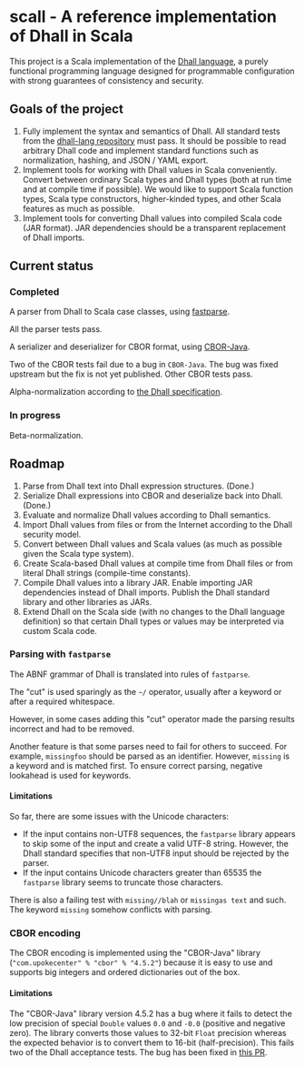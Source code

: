 # scall - A reference implementation of Dhall in Scala

This project is a Scala implementation of the [Dhall language](https://dhall-lang.org), a purely functional programming language designed for programmable configuration with strong guarantees of consistency and security.

## Goals of the project

1. Fully implement the syntax and semantics of Dhall. All standard tests from the [dhall-lang repository](https://github.com/dhall-lang/dhall-lang) must pass. It should be possible to read arbitrary Dhall code and implement standard functions such as normalization, hashing, and JSON / YAML export.
2. Implement tools for working with Dhall values in Scala conveniently. Convert between ordinary Scala types and Dhall types (both at run time and at compile time if possible). We would like to support Scala function types, Scala type constructors, higher-kinded types, and other Scala features as much as possible.
3. Implement tools for converting Dhall values into compiled Scala code (JAR format). JAR dependencies should be a transparent replacement of Dhall imports.

## Current status

### Completed

A parser from Dhall to Scala case classes, using [fastparse](https://github.com/com-lihaoyi/fastparse).

All the parser tests pass.

A serializer and deserializer for CBOR format, using [CBOR-Java](https://github.com/peteroupc/CBOR-Java).

Two of the CBOR tests fail due to a bug in `CBOR-Java`. The bug was fixed upstream but the fix is not yet published. Other CBOR tests pass.

Alpha-normalization according to [the Dhall specification](https://github.com/dhall-lang/dhall-lang/blob/master/standard/alpha-normalization.md).

### In progress

Beta-normalization.

## Roadmap

1. Parse from Dhall text into Dhall expression structures. (Done.)
2. Serialize Dhall expressions into CBOR and deserialize back into Dhall. (Done.)
3. Evaluate and normalize Dhall values according to Dhall semantics.
4. Import Dhall values from files or from the Internet according to the Dhall security model.
5. Convert between Dhall values and Scala values (as much as possible given the Scala type system).
6. Create Scala-based Dhall values at compile time from Dhall files or from literal Dhall strings (compile-time constants).
7. Compile Dhall values into a library JAR. Enable importing JAR dependencies instead of Dhall imports. Publish the Dhall standard library and other libraries as JARs.
8. Extend Dhall on the Scala side (with no changes to the Dhall language definition) so that certain Dhall types or values may be interpreted via custom Scala code.

### Parsing with `fastparse`

The ABNF grammar of Dhall is translated into rules of `fastparse`.

The "cut" is used sparingly as the `~/` operator, usually after a keyword or after a required whitespace.

However, in some cases adding this "cut" operator made the parsing results incorrect and had to be removed.

Another feature is that some parses need to fail for others to succeed. For example, `missingfoo` should be parsed as an identifier. However, `missing` is a keyword and is matched first. To ensure correct parsing, negative lookahead is used for keywords. 

#### Limitations

So far, there are some issues with the Unicode characters:

- If the input contains non-UTF8 sequences, the `fastparse` library appears to skip some of the input and create a valid UTF-8 string. However, the Dhall standard specifies that non-UTF8 input should be rejected by the parser.
- If the input contains Unicode characters greater than 65535 the `fastparse` library seems to truncate those characters.

There is also a failing test with `missing//blah` or `missingas text` and such. The keyword `missing` somehow conflicts with parsing.

### CBOR encoding

The CBOR encoding is implemented using the "CBOR-Java" library (`"com.upokecenter" % "cbor" % "4.5.2"`) because it is easy to use and supports big integers and ordered dictionaries out of the box.

#### Limitations

The "CBOR-Java" library version 4.5.2 has a bug where it fails to detect the low precision of special `Double` values `0.0` and `-0.0` (positive and negative zero). The library converts those values to 32-bit `Float` precision whereas the expected behavior is to convert them to 16-bit (half-precision). This fails two of the Dhall acceptance tests. The bug has been fixed in [this PR](https://github.com/peteroupc/CBOR-Java/pull/25).

